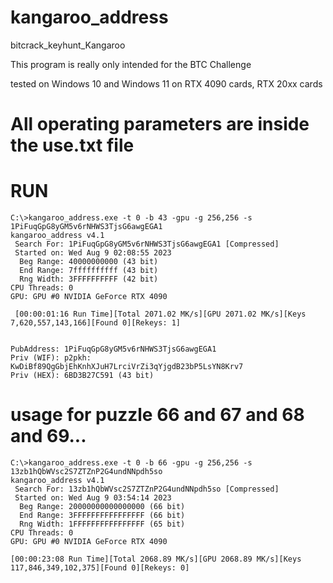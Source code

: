 # kangaroo_address
bitcrack_keyhunt_Kangaroo

This program is really only intended for the BTC Challenge

tested on Windows 10 and Windows 11 on RTX 4090 cards, RTX 20xx cards

# All operating parameters are inside the use.txt file

# RUN

```
C:\>kangaroo_address.exe -t 0 -b 43 -gpu -g 256,256 -s 1PiFuqGpG8yGM5v6rNHWS3TjsG6awgEGA1
kangaroo_address v4.1
 Search For: 1PiFuqGpG8yGM5v6rNHWS3TjsG6awgEGA1 [Compressed]
 Started on: Wed Aug 9 02:08:55 2023
  Beg Range: 40000000000 (43 bit)
  End Range: 7ffffffffff (43 bit)
  Rng Width: 3FFFFFFFFFF (42 bit)
CPU Threads: 0
GPU: GPU #0 NVIDIA GeForce RTX 4090
 
 [00:00:01:16 Run Time][Total 2071.02 MK/s][GPU 2071.02 MK/s][Keys 7,620,557,143,166][Found 0][Rekeys: 1]


PubAddress: 1PiFuqGpG8yGM5v6rNHWS3TjsG6awgEGA1
Priv (WIF): p2pkh: KwDiBf89QgGbjEhKnhXJuH7LrciVrZi3qYjgdB23bP5LsYN8Krv7
Priv (HEX): 6BD3B27C591 (43 bit)
```

# usage for puzzle 66 and 67 and 68 and 69...

```
C:\>kangaroo_address.exe -t 0 -b 66 -gpu -g 256,256 -s 13zb1hQbWVsc2S7ZTZnP2G4undNNpdh5so
kangaroo_address v4.1
 Search For: 13zb1hQbWVsc2S7ZTZnP2G4undNNpdh5so [Compressed]
 Started on: Wed Aug 9 03:54:14 2023
  Beg Range: 20000000000000000 (66 bit)
  End Range: 3FFFFFFFFFFFFFFFF (66 bit)
  Rng Width: 1FFFFFFFFFFFFFFFF (65 bit)
CPU Threads: 0
GPU: GPU #0 NVIDIA GeForce RTX 4090

[00:00:23:08 Run Time][Total 2068.89 MK/s][GPU 2068.89 MK/s][Keys 117,846,349,102,375][Found 0][Rekeys: 0]

```
